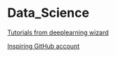 # Data_Science

[Tutorials from deeplearning wizard](https://www.deeplearningwizard.com/deep_learning/practical_pytorch/pytorch_feedforward_neuralnetwork/)

[Inspiring GitHub account](https://www.linkedin.com/in/m0hd7ah1r/)
